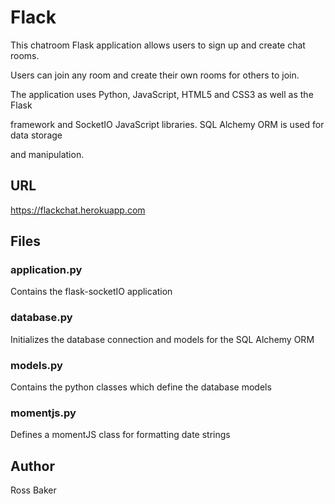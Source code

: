 # Flack

This chatroom Flask application allows users to sign up and create chat rooms.

Users can join any room and create their own rooms for others to join.

The application uses Python, JavaScript, HTML5 and CSS3 as well as the Flask

framework and SocketIO JavaScript libraries. SQL Alchemy ORM is used for data storage

and manipulation.

## URL

https://flackchat.herokuapp.com

## Files

### application.py

Contains the flask-socketIO application

### database.py

Initializes the database connection and models for the SQL Alchemy ORM

### models.py

Contains the python classes which define the database models

### momentjs.py

Defines a momentJS class for formatting date strings

## Author
Ross Baker  
